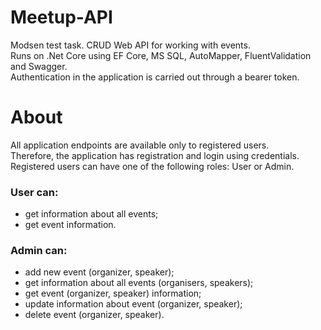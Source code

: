 # Meetup-API #
Modsen test task. CRUD Web API for working with events.  
Runs on .Net Core using EF Core, MS SQL, AutoMapper, FluentValidation and Swagger.  
Authentication in the application is carried out through a bearer token.

# About #
All application endpoints are available only to registered users.  
Therefore, the application has registration and login using credentials.  
Registered users can have one of the following roles: User or Admin.

### User can:
+ get information about all events;
+ get event information.

### Admin can:
+ add new event (organizer, speaker);
+ get information about all events (organisers, speakers);
+ get event (organizer, speaker) information;
+ update information about event (organizer, speaker);
+ delete event (organizer, speaker).
